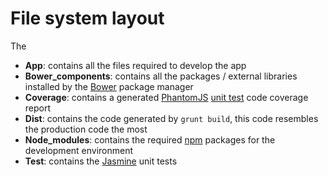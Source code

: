 # File system layout
 The 
 
 * **App**: contains all the files required to develop the app
 * **Bower_components**: contains all the packages / external libraries installed by the [Bower](http://bower.io) package manager
 * **Coverage**: contains a generated [PhantomJS](http://phantomjs.org) [unit test](../development/unit_tests.md) code coverage report
 * **Dist**: contains the code generated by `grunt build`, this code resembles the production code the most
 * **Node_modules**: contains the required [npm](https://www.npmjs.com) packages for the development environment
 * **Test**: contains the [Jasmine](http://jasmine.github.io) unit tests